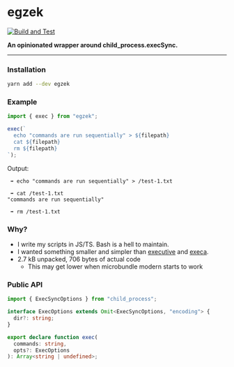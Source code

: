 # egzek

[![Build and Test](https://github.com/hasparus/egzek/workflows/Build%20and%20Test/badge.svg)](https://github.com/hasparus/egzek/actions?query=workflow%3A%22Build+and+Test%22)

**An opinionated wrapper around child_process.execSync.**

---

### Installation

```sh
yarn add --dev egzek
```

### Example

```ts
import { exec } from "egzek";

exec(`
  echo "commands are run sequentially" > ${filepath}
  cat ${filepath}
  rm ${filepath}
`);
```

Output:

```
 ➡ echo "commands are run sequentially" > /test-1.txt

 ➡ cat /test-1.txt
"commands are run sequentially"

 ➡ rm /test-1.txt
```

### Why?

- I write my scripts in JS/TS. Bash is a hell to maintain.
- I wanted something smaller and simpler than [executive](https://www.npmjs.com/package/executive) and [execa](https://www.npmjs.com/package/execa).
- 2.7 kB unpacked, 706 bytes of actual code
  - This may get lower when microbundle modern starts to work

### Public API

```ts
import { ExecSyncOptions } from "child_process";

interface ExecOptions extends Omit<ExecSyncOptions, "encoding"> {
  dir?: string;
}

export declare function exec(
  commands: string,
  opts?: ExecOptions
): Array<string | undefined>;
```
